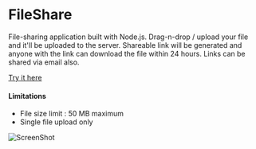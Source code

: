 # FileShare

File-sharing application built with Node.js. Drag-n-drop / upload your file and it'll be uploaded to the server.
Shareable link will be generated and anyone with the link can download the file within 24 hours. Links can be shared via email also.

[Try it here](https://share-my-file.herokuapp.com/)

#### Limitations

- File size limit : 50 MB maximum
- Single file upload only

![ScreenShot](/screenshot.png?raw=true)
